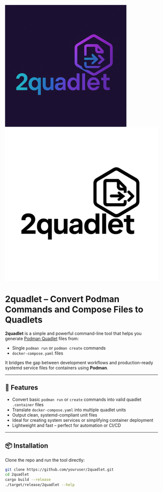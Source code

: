 <img src="2quadlet.png" alt="2quadlet" width="400"/>
<img src="2quadlet-logo.png" alt="2quadlet"/>


# 2quadlet – Convert Podman Commands and Compose Files to Quadlets

**2quadlet** is a simple and powerful command-line tool that helps you generate [Podman Quadlet](https://docs.podman.io/en/latest/markdown/podman-systemd.unit.html) files from:

- Single `podman run` or `podman create` commands
- `docker-compose.yaml` files

It bridges the gap between development workflows and production-ready systemd service files for containers using **Podman**.

---

## 🚀 Features

- Convert basic `podman run` or `create` commands into valid quadlet `.container` files
- Translate `docker-compose.yaml` into multiple quadlet units
- Output clean, systemd-compliant unit files
- Ideal for creating system services or simplifying container deployment
- Lightweight and fast – perfect for automation or CI/CD

---

## 📦 Installation

Clone the repo and run the tool directly:

```bash
git clone https://github.com/youruser/2quadlet.git
cd 2quadlet
cargo build --release
./target/release/2quadlet --help

